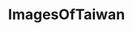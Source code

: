 ---
title: ImagesOfTaiwan
crosslinks:
- imagesofnetwork
- pics
- EarthPorn
- travel
- CityPorn
- taiwan
- funny
- TaiwanPics
- food
- itookapicture
- whatsthisbug
- mildlyinteresting
- AbandonedPorn
- tea
- hiking
- aww
- translator
- CPBL
- analog
- evilbuildings
---